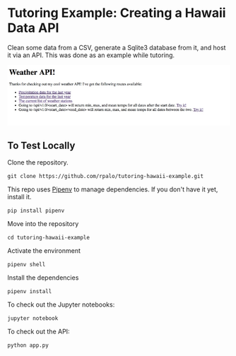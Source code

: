 # Tutoring Example: Creating a Hawaii Data API

Clean some data from a CSV, generate a Sqlite3 database from it, and host it via an API.  This was done as an example while tutoring.

![Screnshot](img/screenshot.jpg)

## To Test Locally

Clone the repository.

    git clone https://github.com/rpalo/tutoring-hawaii-example.git

This repo uses [Pipenv](https://github.com/pypa/pipenv) to manage dependencies.  If you don't have it yet, install it.

    pip install pipenv

Move into the repository

    cd tutoring-hawaii-example

Activate the environment

    pipenv shell

Install the dependencies

    pipenv install

To check out the Jupyter notebooks:

    jupyter notebook

To check out the API:

    python app.py

